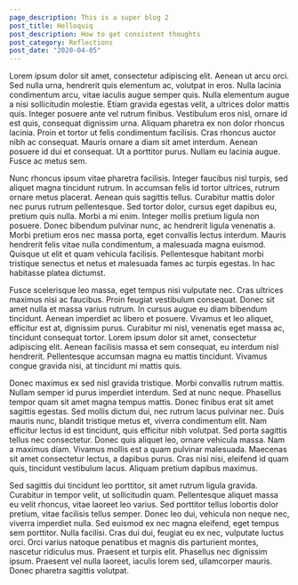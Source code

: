 ```yaml
---
page_description: This is a super blog 2
post_title: Helloquiq
post_description: How to get consistent thoughts
post_category: Reflections
post_date: "2020-04-05"
---
```


Lorem ipsum dolor sit amet, consectetur adipiscing elit. Aenean ut arcu orci. Sed nulla urna, hendrerit quis elementum ac, volutpat in eros. Nulla lacinia condimentum arcu, vitae iaculis augue semper quis. Nulla elementum augue a nisi sollicitudin molestie. Etiam gravida egestas velit, a ultrices dolor mattis quis. Integer posuere ante vel rutrum finibus. Vestibulum eros nisl, ornare id est quis, consequat dignissim urna. Aliquam pharetra ex non dolor rhoncus lacinia. Proin et tortor ut felis condimentum facilisis. Cras rhoncus auctor nibh ac consequat. Mauris ornare a diam sit amet interdum. Aenean posuere id dui et consequat. Ut a porttitor purus. Nullam eu lacinia augue. Fusce ac metus sem.

Nunc rhoncus ipsum vitae pharetra facilisis. Integer faucibus nisl turpis, sed aliquet magna tincidunt rutrum. In accumsan felis id tortor ultrices, rutrum ornare metus placerat. Aenean quis sagittis tellus. Curabitur mattis dolor nec purus rutrum pellentesque. Sed tortor dolor, cursus eget dapibus eu, pretium quis nulla. Morbi a mi enim. Integer mollis pretium ligula non posuere. Donec bibendum pulvinar nunc, ac hendrerit ligula venenatis a. Morbi pretium eros nec massa porta, eget convallis lectus interdum. Mauris hendrerit felis vitae nulla condimentum, a malesuada magna euismod. Quisque ut elit et quam vehicula facilisis. Pellentesque habitant morbi tristique senectus et netus et malesuada fames ac turpis egestas. In hac habitasse platea dictumst.

Fusce scelerisque leo massa, eget tempus nisi vulputate nec. Cras ultrices maximus nisi ac faucibus. Proin feugiat vestibulum consequat. Donec sit amet nulla et massa varius rutrum. In cursus augue eu diam bibendum tincidunt. Aenean imperdiet ac libero et posuere. Vivamus et leo aliquet, efficitur est at, dignissim purus. Curabitur mi nisl, venenatis eget massa ac, tincidunt consequat tortor. Lorem ipsum dolor sit amet, consectetur adipiscing elit. Aenean facilisis massa et sem consequat, eu interdum nisl hendrerit. Pellentesque accumsan magna eu mattis tincidunt. Vivamus congue gravida nisi, at tincidunt mi mattis quis.

Donec maximus ex sed nisl gravida tristique. Morbi convallis rutrum mattis. Nullam semper id purus imperdiet interdum. Sed at nunc neque. Phasellus tempor quam sit amet magna tempus mattis. Donec finibus erat sit amet sagittis egestas. Sed mollis dictum dui, nec rutrum lacus pulvinar nec. Duis mauris nunc, blandit tristique metus et, viverra condimentum elit. Nam efficitur lectus id est tincidunt, quis efficitur nibh volutpat. Sed porta sagittis tellus nec consectetur. Donec quis aliquet leo, ornare vehicula massa. Nam a maximus diam. Vivamus mollis est a quam pulvinar malesuada. Maecenas sit amet consectetur lectus, a dapibus purus. Cras nisi nisi, eleifend id quam quis, tincidunt vestibulum lacus. Aliquam pretium dapibus maximus.

Sed sagittis dui tincidunt leo porttitor, sit amet rutrum ligula gravida. Curabitur in tempor velit, ut sollicitudin quam. Pellentesque aliquet massa eu velit rhoncus, vitae laoreet leo varius. Sed porttitor tellus lobortis dolor pretium, vitae facilisis tellus semper. Donec leo dui, vehicula non neque nec, viverra imperdiet nulla. Sed euismod ex nec magna eleifend, eget tempus sem porttitor. Nulla facilisi. Cras dui dui, feugiat eu ex nec, vulputate luctus orci. Orci varius natoque penatibus et magnis dis parturient montes, nascetur ridiculus mus. Praesent et turpis elit. Phasellus nec dignissim ipsum. Praesent vel nulla laoreet, iaculis lorem sed, ullamcorper mauris. Donec pharetra sagittis volutpat.
